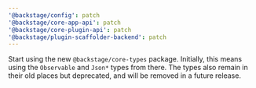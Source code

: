 ```yaml
---
'@backstage/config': patch
'@backstage/core-app-api': patch
'@backstage/core-plugin-api': patch
'@backstage/plugin-scaffolder-backend': patch
---
```


Start using the new `@backstage/core-types` package. Initially, this means using the `Observable` and `Json*` types from there. The types also remain in their old places but deprecated, and will be removed in a future release.
